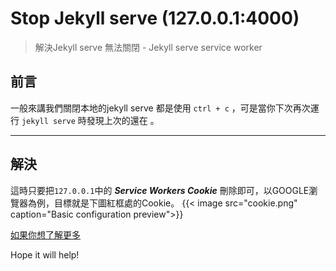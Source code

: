 # Stop Jekyll serve (127.0.0.1:4000)


> 解決Jekyll serve 無法關閉  - Jekyll serve service worker
<!--more-->

## 前言

一般來講我們關閉本地的jekyll serve 都是使用 `ctrl + c` ，可是當你下次再次運行 `jekyll serve` 時發現上次的還在 。

---

## 解決

這時只要把`127.0.0.1`中的 ***Service Workers Cookie***  刪除即可，以GOOGLE瀏覽器為例，目標就是下圖紅框處的Cookie。
{{< image src="cookie.png" caption="Basic configuration preview">}}

[如果你想了解更多](https://developers.google.com/web/fundamentals/primers/service-workers/lifecycle?hl=zh-tw)

Hope it will help!
